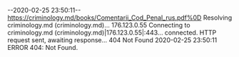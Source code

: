 --2020-02-25 23:50:11--  https://criminology.md/books/Comentarii_Cod_Penal_rus.pdf%0D
Resolving criminology.md (criminology.md)... 176.123.0.55
Connecting to criminology.md (criminology.md)|176.123.0.55|:443... connected.
HTTP request sent, awaiting response... 404 Not Found
2020-02-25 23:50:11 ERROR 404: Not Found.

